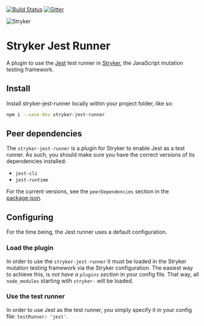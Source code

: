 [![Build Status](https://travis-ci.org/stryker-mutator/stryker-jest-runner.svg?branch=master)](https://travis-ci.org/stryker-mutator/stryker-jest-runner)
[![Gitter](https://badges.gitter.im/stryker-mutator/stryker.svg)](https://gitter.im/stryker-mutator/stryker?utm_source=badge&utm_medium=badge&utm_campaign=pr-badge)

![Stryker](https://github.com/stryker-mutator/stryker/raw/master/stryker-80x80.png)

# Stryker Jest Runner
A plugin to use the [Jest](http://facebook.github.io/jest/) test runner in [Stryker](http://stryker-mutator.github.io), the JavaScript mutation testing framework.

## Install

Install stryker-jest-runner locally within your project folder, like so:

```bash
npm i --save-dev stryker-jest-runner
```

## Peer dependencies

The `stryker-jest-runner` is a plugin for Stryker to enable Jest as a test runner. 
As such, you should make sure you have the correct versions of its dependencies installed:

* `jest-cli`
* `jest-runtime`

For the current versions, see the `peerDependencies` section in the [package.json](https://github.com/stryker-mutator/stryker-jest-runner/blob/master/package.json).

## Configuring

For the time being, the Jest runner uses a default configuration.

### Load the plugin

In order to use the `stryker-jest-runner` it must be loaded in the Stryker mutation testing framework via the Stryker configuration. 
The easiest way to achieve this, is *not have a `plugins` section* in your config file. That way, all `node_modules` starting with `stryker-` will be loaded.

### Use the test runner

In order to use Jest as the test runner, you simply specify it in your config file: `testRunner: 'jest'`.